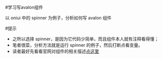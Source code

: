 #学习写avalon组件

以 oniui 中的 spinner 为例子，分析如何写 avalon 组件

#提示

- 之所以选择 spinner，是因为它代码少简单，而且组件本人就有注释看得懂；
- 笔者很菜，分析方法就是运行 spinner 的例子，然后打断点看变量。
- 读者最好先看看官网对组件的相关描述[点这里](http://avalonjs.github.io/#zh/bindings/widget.html)


